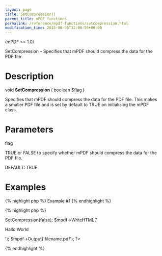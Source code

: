 ```yaml
---
layout: page
title: SetCompression()
parent_title: mPDF functions
permalink: /reference/mpdf-functions/setcompression.html
modification_time: 2015-08-05T12:00:56+00:00
---
```


<p>(mPDF &gt;= 1.0)</p>
<p>SetCompression – Specifies that mPDF should compress the data for the PDF file</p>

# Description

<p class="manual_block">void <b>SetCompression</b> ( boolean <span class="parameter">$flag</span> )</p>
<p>Specifies that mPDF should compress the data for the PDF file. This makes a smaller PDF file and is set by default to <span class="smallblock">TRUE</span> on initialising the mPDF class.</p>

# Parameters

<p class="manual_param_dt"><span class="parameter">flag</span></p>
<p class="manual_param_dd">TRUE or FALSE to specify whether mPDF should compress the data for the PDF file.

<span class="smallblock">DEFAULT</span>: <span class="smallblock">TRUE</span></p>

# Examples

{% highlight php %}
Example #1
{% endhighlight %}

{% highlight php %}
<?php

<?php

$mpdf=new mPDF();

$mpdf->SetCompression(false);

$mpdf->WriteHTML('<p>Hallo World</p>');

$mpdf->Output('filename.pdf');

?>
{% endhighlight %}

